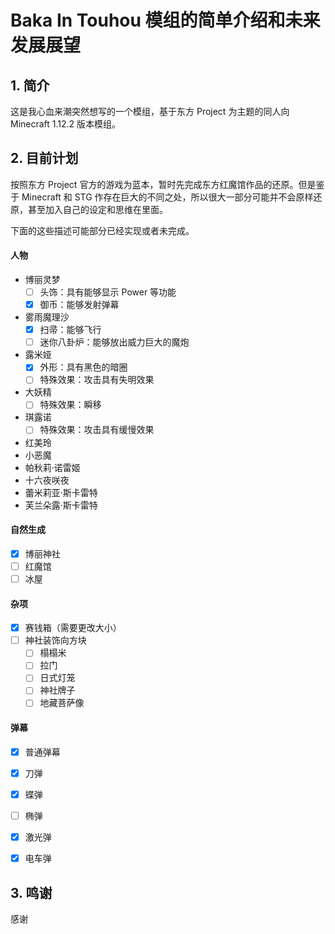 # Baka In Touhou 模组的简单介绍和未来发展展望

## 1. 简介

这是我心血来潮突然想写的一个模组，基于东方 Project 为主题的同人向 Minecraft 1.12.2 版本模组。

## 2. 目前计划

按照东方 Project 官方的游戏为蓝本，暂时先完成东方红魔馆作品的还原。但是鉴于 Minecraft 和 STG 作存在巨大的不同之处，所以很大一部分可能并不会原样还原，甚至加入自己的设定和思维在里面。

下面的这些描述可能部分已经实现或者未完成。

#### 人物

- 博丽灵梦
  - [ ] 头饰：具有能够显示 Power 等功能
  - [x] 御币：能够发射弹幕
- 雾雨魔理沙
  - [x] 扫帚：能够飞行
  - [ ] 迷你八卦炉：能够放出威力巨大的魔炮
- 露米娅
  - [x] 外形：具有黑色的暗圈
  - [ ] 特殊效果：攻击具有失明效果
- 大妖精
  - [ ] 特殊效果：瞬移
- 琪露诺
  - [ ] 特殊效果：攻击具有缓慢效果
- 红美玲 
- 小恶魔
- 帕秋莉·诺雷姬
- 十六夜咲夜
- 蕾米莉亚·斯卡雷特
- 芙兰朵露·斯卡雷特

#### 自然生成

- [x] 博丽神社
- [ ] 红魔馆
- [ ] 冰屋

#### 杂项

- [x] 赛钱箱（需要更改大小）
- [ ] 神社装饰向方块
  - [ ] 榻榻米
  - [ ] 拉门
  - [ ] 日式灯笼
  - [ ] 神社牌子
  - [ ] 地藏菩萨像

#### 弹幕

- [x] 普通弹幕

- [x] 刀弹

- [x] 蝶弹

- [ ] 椭弹

- [x] 激光弹

- [x] 电车弹

## 3. 鸣谢

感谢 

  